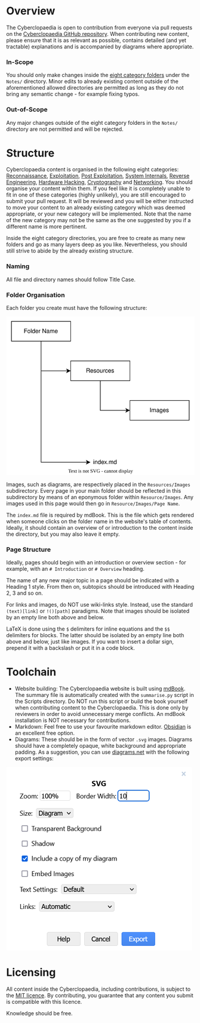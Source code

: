 # Overview
The Cyberclopaedia is open to contribution from everyone via pull requests on the [Cyberclopaedia GitHub repository](https://github.com/cr0mll/cyberclopaedia). When contributing new content, please ensure that it is as relevant as possible, contains detailed (and yet tractable) explanations and is accompanied by diagrams where appropriate.

### In-Scope
You should only make changes inside the [eight category folders](#structure) under the `Notes/` directory. Minor edits to already existing content outside of the aforementioned allowed directories are permitted as long as they do not bring any semantic change - for example fixing typos.

### Out-of-Scope
Any major changes outside of the eight category folders in the `Notes/` directory are not permitted and will be rejected.

# Structure
Cyberclopaedia content is organised in the following eight categories: [Reconnaissance](../Reconnaissance/index.md), [Exploitation](../Exploitation/index.md), [Post Exploitation](../Post%20Exploitation/index.md), [System Internals](../System%20Internals/index.md), [Reverse Engineering](../Reverse%20Engineering/index.md), [Hardware Hacking](../Hardware%20Hacking/index.md), [Cryptography](../Cryptography/index.md) and [Networking](../Networking/index.md). You should organise your content within them. If you feel like it is completely unable to fit in one of these categories (highly unlikely), you are still encouraged to submit your pull request. It will be reviewed and you will be either instructed to move your content to an already existing category which was deemed appropriate, or your new category will be implemented. Note that the name of the new category may not be the same as the one suggested by you if a different name is more pertinent.

Inside the eight category directories, you are free to create as many new folders and go as many layers deep as you like. Nevertheless, you should still strive to abide by the already existing structure.

### Naming
All file and directory names should follow Title Case.

### Folder Organisation
Each folder you create must have the following structure:

![](Resources/Images/Folder%20Structure.svg)

Images, such as diagrams, are respectively placed in the `Resources/Images` subdirectory. Every page in your main folder should be reflected in this subdirectory by means of an eponymous folder within `Resource/Images`. Any images used in this page would then go in `Resource/Images/Page Name`.

The `index.md` file is required by mdBook. This is the file which gets rendered when someone clicks on the folder name in the website's table of contents. Ideally, it should contain an overview of or introduction to the content inside the directory, but you may also leave it empty.

### Page Structure
Ideally, pages should begin with an introduction or overview section - for example, with an `# Introduction` or `# Overview` heading.

The name of any new major topic in a page should be indicated with a Heading 1 style. From then on, subtopics should be introduced with Heading 2, 3 and so on.

For links and images, do NOT use wiki-links style. Instead, use the standard `(text)[link]` or `!()[path]` paradigms. Note that images should be isolated by an empty line both above and below. 

LaTeX is done using the `$` delimiters for inline equations and the `$$` delimiters for blocks. The latter should be isolated by an empty line both above and below, just like images. If you want to insert a dollar sign, prepend it with a backslash or put it in a code block.

# Toolchain
- Website building: The Cyberclopaedia website is built using [mdBook](https://github.com/rust-lang/mdBook). The summary file is automatically created with the `summarise.py` script in the Scripts directory. Do NOT run this script or build the book yourself when contributing content to the Cyberclopaedia. This is done only by reviewers in order to avoid unnecessary merge conflicts. An mdBook installation is NOT necessary for contributions.
- Markdown: Feel free to use your favourite markdown editor. [Obsidian](https://obsidian.md/) is an excellent free option.
- Diagrams: These should be in the form of vector `.svg` images. Diagrams should have a completely opaque, white background and appropriate padding. As a suggestion, you can use [diagrams.net](https://app.diagrams.net/) with the following export settings:

![](Resources/Images/Diagram.net%20Export%20Settings.png)

# Licensing
All content inside the Cyberclopaedia, including contributions, is subject to the [MIT licence](License.md). By contributing, you guarantee that any content you submit is compatible with this licence.

Knowledge should be free.
